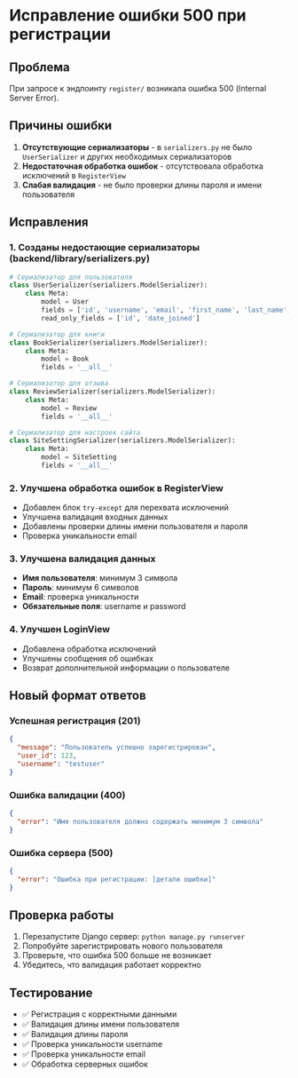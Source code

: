 # Исправление ошибки 500 при регистрации

## Проблема
При запросе к эндпоинту `register/` возникала ошибка 500 (Internal Server Error).

## Причины ошибки
1. **Отсутствующие сериализаторы** - в `serializers.py` не было `UserSerializer` и других необходимых сериализаторов
2. **Недостаточная обработка ошибок** - отсутствовала обработка исключений в `RegisterView`
3. **Слабая валидация** - не было проверки длины пароля и имени пользователя

## Исправления

### 1. Созданы недостающие сериализаторы (backend/library/serializers.py)
```python
# Сериализатор для пользователя
class UserSerializer(serializers.ModelSerializer):
    class Meta:
        model = User
        fields = ['id', 'username', 'email', 'first_name', 'last_name', 'date_joined']
        read_only_fields = ['id', 'date_joined']

# Сериализатор для книги
class BookSerializer(serializers.ModelSerializer):
    class Meta:
        model = Book
        fields = '__all__'

# Сериализатор для отзыва
class ReviewSerializer(serializers.ModelSerializer):
    class Meta:
        model = Review
        fields = '__all__'

# Сериализатор для настроек сайта
class SiteSettingSerializer(serializers.ModelSerializer):
    class Meta:
        model = SiteSetting
        fields = '__all__'
```

### 2. Улучшена обработка ошибок в RegisterView
- Добавлен блок `try-except` для перехвата исключений
- Улучшена валидация входных данных
- Добавлены проверки длины имени пользователя и пароля
- Проверка уникальности email

### 3. Улучшена валидация данных
- **Имя пользователя**: минимум 3 символа
- **Пароль**: минимум 6 символов
- **Email**: проверка уникальности
- **Обязательные поля**: username и password

### 4. Улучшен LoginView
- Добавлена обработка исключений
- Улучшены сообщения об ошибках
- Возврат дополнительной информации о пользователе

## Новый формат ответов

### Успешная регистрация (201)
```json
{
  "message": "Пользователь успешно зарегистрирован",
  "user_id": 123,
  "username": "testuser"
}
```

### Ошибка валидации (400)
```json
{
  "error": "Имя пользователя должно содержать минимум 3 символа"
}
```

### Ошибка сервера (500)
```json
{
  "error": "Ошибка при регистрации: [детали ошибки]"
}
```

## Проверка работы
1. Перезапустите Django сервер: `python manage.py runserver`
2. Попробуйте зарегистрировать нового пользователя
3. Проверьте, что ошибка 500 больше не возникает
4. Убедитесь, что валидация работает корректно

## Тестирование
- ✅ Регистрация с корректными данными
- ✅ Валидация длины имени пользователя
- ✅ Валидация длины пароля
- ✅ Проверка уникальности username
- ✅ Проверка уникальности email
- ✅ Обработка серверных ошибок
